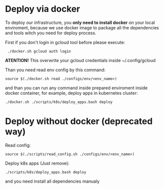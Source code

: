 # Deploy via docker

To deploy our infrastructure, you **only need to install docker** on your local enviroment, because we use docker image to package all the dependencies and tools witch you need for deploy process.

First if you don't login in gcloud tool before please execute:

     ./docker.sh gcloud auth login

**ATENTION!**
    This overwrite your gcloud credentials inside ~/.config/gcloud

Than you need read env config by this command:

    source $(./docker.sh read ./configs/env/<env_name>)

and than you can run any command inside prepared enviroment inside docker container, for example, deploy apps in kubernetes cluster:

    ./docker.sh ./scripts/k8s/deploy_apps.bash deploy

# Deploy without docker (deprecated way)

Read config:

    source $(./scripts/read_config.sh ./configs/env/<env_name>)

Deploy k8s apps (Just remove):

    ./scripts/k8s/deploy_apps.bash deploy

and you need install all dependencies manualy
